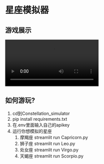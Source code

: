 # 星座模拟器

## 游戏展示

<video src="D:\Documents\WXWork\1688855133475266\WeDrive\OgCloud\产品运营部\OgCloud云产品\OgAI\UgGame AI Demo\virtual_girlfriend_demo.mp4"></video>

## 如何游玩?

1. cd到Constellation_simulator
2. pip install requirements.txt
3. 在.env里面输入自己的apikey
4. 运行你想模拟的星座
   1. 摩羯座   streamlit run Capricorn.py
   2. 狮子座   streamlit run Leo.py
   3. 处女座  streamlit run Virgo.py
   4. 天蝎座  streamlit run Scorpio.py

